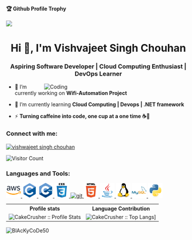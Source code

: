 <h4>🏆 Github Profile Trophy</h4>
  <a href="https://github.com/ryo-ma/github-profile-trophy">
    <img src="https://github-profile-trophy.vercel.app/?username=BlAcKyCoDe50&column=8"/>
  </a>
</div>
<br/>

<h1 align="center">Hi 👋, I'm Vishvajeet Singh Chouhan</h1>
<h3 align="center">Aspiring Software Developer | Cloud Computing Enthusiast | DevOps Learner</h3>



<img align="right" alt="Coding" width="400" src="https://cdn.dribbble.com/users/730703/screenshots/6581243/avento.gif">



- 🔭 I’m currently working on **Wifi-Automation Project**

- 🌱 I’m currently learning **Cloud Computing | Devops | .NET framework**

- ⚡  **Turning caffeine into code, one cup at a one time ☕🚀**

<h3 align="left">Connect with me:</h3>
<p align="left">
<a href="https://linkedin.com/in/vishwajeet singh chouhan" target="blank"><img align="center" src="https://raw.githubusercontent.com/rahuldkjain/github-profile-readme-generator/master/src/images/icons/Social/linked-in-alt.svg" alt="vishwajeet singh chouhan" height="30" width="40" /></a>
  
![Visitor Count](https://profile-counter.glitch.me/BlAcKyCoDe50/count.svg)
</p>


<!-- [![trophy](https://github-profile-trophy.vercel.app/?username=BlAcKyCoDe50)](https://github.com/ryo-ma/github-profile-trophy) -->
<h3 align="left">Languages and Tools:</h3>
<p align="left"> <a href="https://aws.amazon.com" target="_blank" rel="noreferrer"> <img src="https://raw.githubusercontent.com/devicons/devicon/master/icons/amazonwebservices/amazonwebservices-original-wordmark.svg" alt="aws" width="40" height="40"/> </a> <a href="https://www.cprogramming.com/" target="_blank" rel="noreferrer"> <img src="https://raw.githubusercontent.com/devicons/devicon/master/icons/c/c-original.svg" alt="c" width="40" height="40"/> </a> <a href="https://www.w3schools.com/cpp/" target="_blank" rel="noreferrer"> <img src="https://raw.githubusercontent.com/devicons/devicon/master/icons/cplusplus/cplusplus-original.svg" alt="cplusplus" width="40" height="40"/> </a> <a href="https://www.w3schools.com/css/" target="_blank" rel="noreferrer"> <img src="https://raw.githubusercontent.com/devicons/devicon/master/icons/css3/css3-original-wordmark.svg" alt="css3" width="40" height="40"/> </a> <a href="https://git-scm.com/" target="_blank" rel="noreferrer"> <img src="https://www.vectorlogo.zone/logos/git-scm/git-scm-icon.svg" alt="git" width="40" height="40"/> </a> <a href="https://www.w3.org/html/" target="_blank" rel="noreferrer"> <img src="https://raw.githubusercontent.com/devicons/devicon/master/icons/html5/html5-original-wordmark.svg" alt="html5" width="40" height="40"/> </a> <a href="https://www.java.com" target="_blank" rel="noreferrer"> <img src="https://raw.githubusercontent.com/devicons/devicon/master/icons/java/java-original.svg" alt="java" width="40" height="40"/> </a> <a href="https://www.linux.org/" target="_blank" rel="noreferrer"> <img src="https://raw.githubusercontent.com/devicons/devicon/master/icons/linux/linux-original.svg" alt="linux" width="40" height="40"/> </a> <a href="https://www.mysql.com/" target="_blank" rel="noreferrer"> <img src="https://raw.githubusercontent.com/devicons/devicon/master/icons/mysql/mysql-original-wordmark.svg" alt="mysql" width="40" height="40"/> </a> <a href="https://www.python.org" target="_blank" rel="noreferrer"> <img src="https://raw.githubusercontent.com/devicons/devicon/master/icons/python/python-original.svg" alt="python" width="40" height="40"/> </a> </p>


<p align="center">
   <table>
      <tr>
       <th>Profile stats  </th>
       <th>Language Contribution</th>
     </tr>
      <tr>
       <td><img alt="CakeCrusher :: Profile Stats" src="https://github-readme-stats.vercel.app/api?username=blackycode50&show_icons=true&theme=dark"> </td>
       <td><img alt="CakeCrusher :: Top Langs]" src="https://github-readme-stats.vercel.app/api/top-langs/?username=blackycode50&langs_count=10&theme=tokyonight&layout=compact&hide=html"> </td>
     </tr>
   </table>
</p>

<p><img align="center" src="https://github-readme-streak-stats.herokuapp.com/?user=BlAcKyCoDe50&" alt="BlAcKyCoDe50" /></p>
